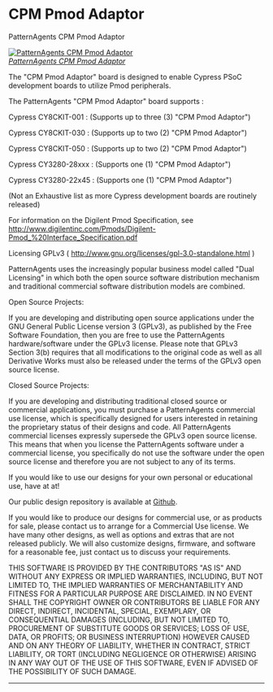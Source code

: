 CPM Pmod Adaptor
====================

PatternAgents CPM Pmod Adaptor

[![PatternAgents CPM Pmod Adaptor](http://www.patternagent.com/img/projects/CPM_Pmod/CPM_Pmod_model.png)  
*PatternAgents CPM Pmod Adaptor*](http://www.patternagent.com/projects/CPM_Pmod.html)

The "CPM Pmod Adaptor" board is designed to enable Cypress PSoC development boards to utilize Pmod peripherals.

The PatternAgents "CPM Pmod Adaptor" board supports :

Cypress CY8CKIT-001 : (Supports up to three (3) "CPM Pmod Adaptor")

Cypress CY8CKIT-030 : (Supports up to two (2) "CPM Pmod Adaptor")

Cypress CY8CKIT-050 : (Supports up to two (2) "CPM Pmod Adaptor")

Cypress CY3280-28xxx : (Supports one (1) "CPM Pmod Adaptor")

Cypress CY3280-22x45 : (Supports one (1) "CPM Pmod Adaptor")

(Not an Exhaustive list as more Cypress development boards are routinely released)

For information on the Digilent Pmod Specification, see http://www.digilentinc.com/Pmods/Digilent-Pmod_%20Interface_Specification.pdf

Licensing GPLv3 ( http://www.gnu.org/licenses/gpl-3.0-standalone.html )

PatternAgents uses the increasingly popular business model called "Dual Licensing" 
in which both the open source software distribution mechanism and traditional commercial software distribution models are combined.

Open Source Projects:        

If you are developing and distributing open source applications under the GNU General Public License version 3 (GPLv3), 
as published by the Free Software Foundation, then you are free to use the PatternAgents hardware/software under the GPLv3 license. 
Please note that GPLv3 Section 3(b) requires that all modifications to the original code as well as all Derivative Works 
must also be released under the terms of the GPLv3 open source license.

Closed Source Projects:

If you are developing and distributing traditional closed source or commercial applications, 
you must purchase a PatternAgents commercial use license, 
which is specifically designed for users interested in retaining the proprietary status of their designs and code. 
All PatternAgents commercial licenses expressly supersede the GPLv3 open source license. 
This means that when you license the PatternAgents software under a commercial license, 
you specifically do not use the software under the open source license and therefore you are not subject to any of its terms.
        
If you would like to use our designs for your own personal or educational use, have at at! 

Our public design repository is available at <a href="https://github.com/patternagents">Github</a>.

If you would like to produce our designs for commercial use, or as products for sale, 
please contact us to arrange for a Commercial Use license. We have many other designs, 
as well as options and extras that are not released publicly. 
We will also customize designs, firmware, and software for a reasonable fee, just contact us to discuss your requirements.

THIS SOFTWARE IS PROVIDED BY THE CONTRIBUTORS "AS IS" AND WITHOUT ANY EXPRESS OR IMPLIED WARRANTIES, 
INCLUDING, BUT NOT LIMITED TO, THE IMPLIED WARRANTIES OF MERCHANTABILITY AND FITNESS FOR A PARTICULAR PURPOSE ARE DISCLAIMED. 
IN NO EVENT SHALL THE COPYRIGHT OWNER OR CONTRIBUTORS BE LIABLE FOR ANY DIRECT, INDIRECT, INCIDENTAL, SPECIAL, EXEMPLARY, 
OR CONSEQUENTIAL DAMAGES (INCLUDING, BUT NOT LIMITED TO, PROCUREMENT OF SUBSTITUTE GOODS OR SERVICES; LOSS OF USE, DATA, 
OR PROFITS; OR BUSINESS INTERRUPTION) HOWEVER CAUSED AND ON ANY THEORY OF LIABILITY, WHETHER IN CONTRACT, 
STRICT LIABILITY, OR TORT (INCLUDING NEGLIGENCE OR OTHERWISE) ARISING IN ANY WAY OUT OF THE USE OF THIS SOFTWARE, 
EVEN IF ADVISED OF THE POSSIBILITY OF SUCH DAMAGE. 

-------------------------------------------------------------------------------------------